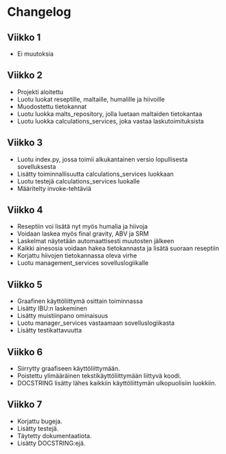 # Changelog

## Viikko 1

- Ei muutoksia

## Viikko 2

- Projekti aloitettu
- Luotu luokat reseptille, maltaille, humalille ja hiivoille
- Muodostettu tietokannat
- Luotu luokka malts_repository, jolla luetaan maltaiden tietokantaa
- Luotu luokka calculations_services, joka vastaa laskutoimituksista

## Viikko 3

- Luotu index.py, jossa toimii alkukantainen versio lopullisesta sovelluksesta
- Lisätty toiminnallisuutta calculations_services luokkaan
- Luotu testejä calculations_services luokalle
- Määritelty invoke-tehtäviä

## Viikko 4

- Reseptiin voi lisätä nyt myös humalia ja hiivoja
- Voidaan laskea myös final gravity, ABV ja SRM
- Laskelmat näytetään automaattisesti muutosten jälkeen
- Kaikki ainesosia voidaan hakea tietokannasta ja lisätä suoraan reseptiin
- Korjattu hiivojen tietokannassa oleva virhe
- Luotu management_services sovelluslogiikalle

## Viikko 5

- Graafinen käyttöliittymä osittain toiminnassa
- Lisätty IBU:n laskeminen
- Lisätty muistiinpano ominaisuus
- Luotu manager_services vastaamaan sovelluslogiikasta
- Lisätty testikattavuutta

## Viikko 6

- Siirrytty graafiseen käyttöliittymään.
- Poistettu ylimääräinen tekstikäyttöliittymään liittyvä koodi.
- DOCSTRING lisätty lähes kaikkiin käyttöliittymän ulkopuolisiin luokkiin.

## Viikko 7

- Korjattu bugeja.
- Lisätty testejä.
- Täytetty dokumentaatiota.
- Lisätty DOCSTRING:ejä.

